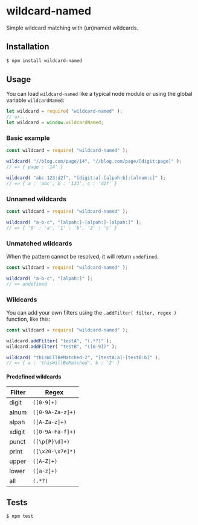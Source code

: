# wildcard-named

Simple wildcard matching with (un)named wildcards.

## Installation

```bash
$ npm install wildcard-named
```

## Usage

You can load `wildcard-named` like a typical node module or using the global variable `wildcardNamed`:

```javascript
let wildcard = require( "wildcard-named" );
// or...
let wildcard = window.wildcardNamed;
```

### Basic example

```javascript
const wildcard = require( "wildcard-named" );

wildcard( "//blog.com/page/14", "//blog.com/page/[digit:page]" );
// => { page : '14' }

wildcard( "abc-123:d2f", "[digit:a]-[alpah:b]:[alnum:c]" );
// => { a : 'abc', b : '123', c : 'd2f' }
```

### Unnamed wildcards

```javascript
const wildcard = require( "wildcard-named" );

wildcard( "a-b-c", "[alpah:]-[alpah:]-[alpah:]" );
// => { '0' : 'a', '1' : 'b', '2' : 'c' }
```

### Unmatched wildcards

When the pattern cannot be resolved, it will return `undefined`.

```javascript
const wildcard = require( "wildcard-named" );

wildcard( "a-b-c", "[alpah:]" );
// => undefined
```

### Wildcards

You can add your own filters using the `.addFilter( filter, regex )` function, like this:

```javascript
const wildcard = require( "wildcard-named" );

wildcard.addFilter( "testA", "(.*?)" );
wildcard.addFilter( "testB", "([0-9])" );

wildcard( "thisWillBeMatched-2", "[testA:a]-[testB:b]" );
// => { a : 'thisWillBeMatched', b : '2' }
```

#### Predefined wildcards

| Filter | Regex            |
|--------|------------------|
| digit  | `([0-9]+)`       |
| alnum  | `([0-9A-Za-z]+)` |
| alpah  | `([A-Za-z]+)`    |
| xdigit | `([0-9A-Fa-f]+)` |
| punct  | `([\p{P}\d]+)`   |
| print  | `([\x20-\x7e]*)` |
| upper  | `([A-Z]+)`       |
| lower  | `([a-z]+)`       |
| all    | `(.*?)`          |

## Tests

```bash
$ npm test
```

